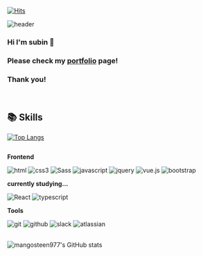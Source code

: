 <!--방문자수(hits) from 'https://hits.seeyoufarm.com' -->
[![Hits](https://hits.seeyoufarm.com/api/count/incr/badge.svg?url=https%3A%2F%2Fgithub.com%2Fmangosteen977%2Fhit-counter&count_bg=%23000000&title_bg=%23FF8900&icon=github.svg&icon_color=%23FFFFFF&title=hits&edge_flat=false)](https://hits.seeyoufarm.com)
<br>

<!-- header from 'https://github.com/kyechan99/capsule-render?tab=readme-ov-file' -->
![header](https://capsule-render.vercel.app/api?height=150&type=waving&color=auto&text=Welcome%20to%20subin's%20gitHub&fontSize=25&animation=twinkling&fontAlign=25&fontAlignY=70)
### Hi I'm subin 👋
### Please check my <a href="https://mangosteen977.github.io/">portfolio</a> page!
### Thank you!
<br>

## 📚 Skills
<!--github-readme-stats from 'https://github.com/anuraghazra/github-readme-stats?tab=readme-ov-file' -->
[![Top Langs](https://github-readme-stats.vercel.app/api/top-langs/?username=mangosteen977&layout=donut-vertical)](https://github.com/mangosteen977/github-readme-stats)

<div style="display:flex; flex-direction:column; align-items:flex-start;">
     <!-- Frontend -->
    <p><strong>Frontend</strong></p>
    <div>
        <img alt="html" src="https://img.shields.io/badge/html5-E34F26?style=flat-square&logo=html5&logoColor=white"> 
        <img alt="css3" src="https://img.shields.io/badge/css-1572B6?style=flat-square&logo=css3&logoColor=white">
        <img alt="Sass" src="https://img.shields.io/badge/Sass-CC6699?style=flat-square&logo=Sass&logoColor=white">
        <img alt="javascript" src="https://img.shields.io/badge/javascript-F7DF1E?style=flat-square&logo=javascript&logoColor=black">
        <img alt="jquery" src="https://img.shields.io/badge/jquery-0769AD?style=flat-square&logo=jquery&logoColor=white">
        <img alt="vue.js" src="https://img.shields.io/badge/vue.js-4FC08D?style=flat-square&logo=vuedotjs&logoColor=white">
        <img alt="bootstrap" src="https://img.shields.io/badge/bootstrap-7952B3?style=flat-square&logo=bootstrap&logoColor=white">
    </div>
     <!-- currently studying... -->
     <p><strong>currently studying...</strong></p>
    <div>
        <img alt="React" src="https://img.shields.io/badge/React-61DAFB?style=flat-square&logo=React&logoColor=black"> 
        <img alt="typescript" src="https://img.shields.io/badge/typescript-3178C6?style=flat-square&logo=typescript&logoColor=white"> 
    </div>
    <!-- Tools -->
    <p><strong>Tools</strong></p>
    <div>
      <img alt="git" src="https://img.shields.io/badge/git-F05032?style=flat-square&logo=git&logoColor=white"> 
      <img alt="github" src="https://img.shields.io/badge/github-181717?style=flat-square&logo=github&logoColor=white">
      <img alt="slack" src="https://img.shields.io/badge/slack-4A154B?style=flat-square&logo=slack&logoColor=white"> 
      <img alt="atlassian" src="https://img.shields.io/badge/atlassian-0052CC?style=flat-square&logo=atlassian&logoColor=white"> 
    </div>
</div>
<br>

<!--github-readme-stats from 'https://github.com/anuraghazra/github-readme-stats?tab=readme-ov-file' -->
![mangosteen977's GitHub stats](https://github-readme-stats-nine-gilt.vercel.app/api?username=mangosteen977&show_icons=true&theme=gruvbox)
